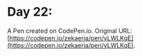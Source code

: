# Day 22:

A Pen created on CodePen.io. Original URL: [https://codepen.io/zekaeria/pen/yLWLKqE](https://codepen.io/zekaeria/pen/yLWLKqE).

